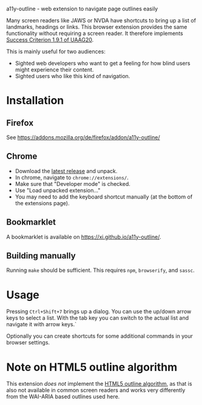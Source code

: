 a11y-outline - web extension to navigate page outlines easily

Many screen readers like JAWS or NVDA have shortcuts to bring up a list of
landmarks, headings or links. This browser extension provides the same
functionality without requiring a screen reader. It therefore implements
[Success Criterion 1.9.1 of
UAAG20](https://www.w3.org/TR/UAAG20/#gl-alternative-views).

This is mainly useful for two audiences:

-	Sighted web developers who want to get a feeling for how blind users might
	experience their content.
-	Sighted users who like this kind of navigation.

# Installation

## Firefox

See <https://addons.mozilla.org/de/firefox/addon/a11y-outline/>

## Chrome

-	Download the [latest release](https://github.com/xi/a11y-outline/releases)
	and unpack.
-	In chrome, navigate to `chrome://extensions/`.
-	Make sure that "Developer mode" is checked.
-	Use "Load unpacked extension…"
-	You may need to add the keyboard shortcut manually (at the bottom of the
	extensions page).

## Bookmarklet

A bookmarklet is available on <https://xi.github.io/a11y-outline/>.

## Building manually

Running `make` should be sufficient. This requires `npm`, `browserify`, and
`sassc`.

# Usage

Pressing `Ctrl+Shift+7` brings up a dialog. You can use the up/down arrow keys
to select a list. With the tab key you can switch to the actual list and
navigate it with arrow keys.`

Optionally you can create shortcuts for some additional commands in your
browser settings.

# Note on HTML5 outline algorithm

This extension *does not* implement the [HTML5 outline
algorithm](https://www.w3.org/TR/html53/sections.html#creating-an-outline), as
that is also not available in common screen readers and works very differently
from the WAI-ARIA based outlines used here.
